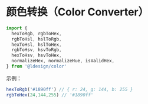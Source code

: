 # 颜色转换（Color Converter）

```ts
import {
  hexToRgb, rgbToHex,
  rgbToHsl, hslToRgb,
  hexToHsl, hslToHex,
  rgbToHsv, hsvToRgb,
  hexToHsv, hsvToHex,
  normalizeHex, normalizeHue, isValidHex,
} from '@ldesign/color'
```

示例：

```ts
hexToRgb('#1890ff') // { r: 24, g: 144, b: 255 }
rgbToHex(24,144,255) // '#1890ff'
```

